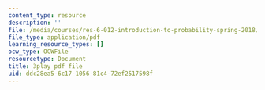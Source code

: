```yaml
---
content_type: resource
description: ''
file: /media/courses/res-6-012-introduction-to-probability-spring-2018/ddc28ea56c17105681c472ef2517598f_2371421.pdf
file_type: application/pdf
learning_resource_types: []
ocw_type: OCWFile
resourcetype: Document
title: 3play pdf file
uid: ddc28ea5-6c17-1056-81c4-72ef2517598f
---
```

